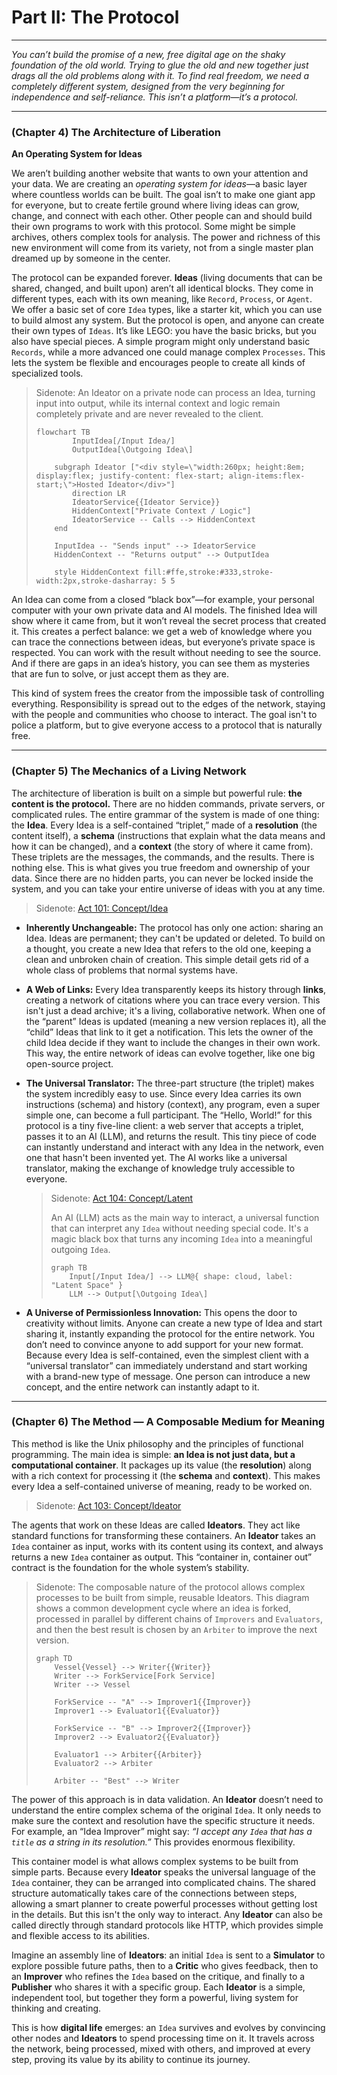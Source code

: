 # Part II: The Protocol

---

_You can’t build the promise of a new, free digital age on the shaky foundation of the old world. Trying to glue the old and new together just drags all the old problems along with it. To find real freedom, we need a completely different system, designed from the very beginning for independence and self-reliance. This isn’t a platform—it’s a protocol._

---

### (Chapter 4) The Architecture of Liberation

**An Operating System for Ideas**

We aren’t building another website that wants to own your attention and your data. We are creating an _operating system for ideas_—a basic layer where countless worlds can be built. The goal isn’t to make one giant app for everyone, but to create fertile ground where living ideas can grow, change, and connect with each other. Other people can and should build their own programs to work with this protocol. Some might be simple archives, others complex tools for analysis. The power and richness of this new environment will come from its variety, not from a single master plan dreamed up by someone in the center.

The protocol can be expanded forever. **Ideas** (living documents that can be shared, changed, and built upon) aren’t all identical blocks. They come in different types, each with its own meaning, like `Record`, `Process`, or `Agent`. We offer a basic set of core `Idea` types, like a starter kit, which you can use to build almost any system. But the protocol is open, and anyone can create their own types of `Ideas`. It’s like LEGO: you have the basic bricks, but you also have special pieces. A simple program might only understand basic `Records`, while a more advanced one could manage complex `Processes`. This lets the system be flexible and encourages people to create all kinds of specialized tools.

> Sidenote: An Ideator on a private node can process an Idea, turning input into output, while its internal context and logic remain completely private and are never revealed to the client.
>
> ```mermaid
> flowchart TB
>         InputIdea[/Input Idea/]
>         OutputIdea[\Outgoing Idea\]
>
>     subgraph Ideator ["<div style=\"width:260px; height:8em; display:flex; justify-content: flex-start; align-items:flex-start;\">Hosted Ideator</div>"]
>         direction LR
>         IdeatorService{{Ideator Service}}
>         HiddenContext["Private Context / Logic"]
>         IdeatorService -- Calls --> HiddenContext
>     end
>
>     InputIdea -- "Sends input" --> IdeatorService
>     HiddenContext -- "Returns output" --> OutputIdea
>
>     style HiddenContext fill:#ffe,stroke:#333,stroke-width:2px,stroke-dasharray: 5 5
> ```

An Idea can come from a closed “black box”—for example, your personal computer with your own private data and AI models. The finished Idea will show where it came from, but it won’t reveal the secret process that created it. This creates a perfect balance: we get a web of knowledge where you can trace the connections between ideas, but everyone’s private space is respected. You can work with the result without needing to see the source. And if there are gaps in an idea’s history, you can see them as mysteries that are fun to solve, or just accept them as they are.

This kind of system frees the creator from the impossible task of controlling everything. Responsibility is spread out to the edges of the network, staying with the people and communities who choose to interact. The goal isn't to police a platform, but to give everyone access to a protocol that is naturally free.

---

### (Chapter 5) The Mechanics of a Living Network

The architecture of liberation is built on a simple but powerful rule: **the content is the protocol.** There are no hidden commands, private servers, or complicated rules. The entire grammar of the system is made of one thing: the **Idea**. Every Idea is a self-contained “triplet,” made of a **resolution** (the content itself), a **schema** (instructions that explain what the data means and how it can be changed), and a **context** (the story of where it came from). These triplets are the messages, the commands, and the results. There is nothing else. This is what gives you true freedom and ownership of your data. Since there are no hidden parts, you can never be locked inside the system, and you can take your entire universe of ideas with you at any time.

> Sidenote: [Act 101: Concept/Idea](../rfc/101_concept_idea.md)
>

- **Inherently Unchangeable:** The protocol has only one action: sharing an Idea. Ideas are permanent; they can't be updated or deleted. To build on a thought, you create a new Idea that refers to the old one, keeping a clean and unbroken chain of creation. This simple detail gets rid of a whole class of problems that normal systems have.

- **A Web of Links:** Every Idea transparently keeps its history through **links**, creating a network of citations where you can trace every version. This isn't just a dead archive; it's a living, collaborative network. When one of the “parent” Ideas is updated (meaning a new version replaces it), all the “child” Ideas that link to it get a notification. This lets the owner of the child Idea decide if they want to include the changes in their own work. This way, the entire network of ideas can evolve together, like one big open-source project.

- **The Universal Translator:** The three-part structure (the triplet) makes the system incredibly easy to use. Since every Idea carries its own instructions (schema) and history (context), any program, even a super simple one, can become a full participant. The “Hello, World!” for this protocol is a tiny five-line client: a web server that accepts a triplet, passes it to an AI (LLM), and returns the result. This tiny piece of code can instantly understand and interact with any Idea in the network, even one that hasn't been invented yet. The AI works like a universal translator, making the exchange of knowledge truly accessible to everyone.

  > Sidenote: [Act 104: Concept/Latent](../rfc/104_concept_latent_.md)
  >
  > An AI (LLM) acts as the main way to interact, a universal function that can interpret any `Idea` without needing special code. It's a magic black box that turns any incoming `Idea` into a meaningful outgoing `Idea`.
  >
  > ```mermaid
  > graph TB
  >     Input[/Input Idea/] --> LLM@{ shape: cloud, label: "Latent Space" }
  >     LLM --> Output[\Outgoing Idea\]
  > ```

- **A Universe of Permissionless Innovation:** This opens the door to creativity without limits. Anyone can create a new type of Idea and start sharing it, instantly expanding the protocol for the entire network. You don’t need to convince anyone to add support for your new format. Because every Idea is self-contained, even the simplest client with a “universal translator” can immediately understand and start working with a brand-new type of message. One person can introduce a new concept, and the entire network can instantly adapt to it.

---

### (Chapter 6) The Method — A Composable Medium for Meaning

This method is like the Unix philosophy and the principles of functional programming. The main idea is simple: **an Idea is not just data, but a computational container**. It packages up its value (the **resolution**) along with a rich context for processing it (the **schema** and **context**). This makes every Idea a self-contained universe of meaning, ready to be worked on.

> Sidenote: [Act 103: Concept/Ideator](../rfc/103_concept_ideator.md)
>

The agents that work on these Ideas are called **Ideators**. They act like standard functions for transforming these containers. An **Ideator** takes an `Idea` container as input, works with its content using its context, and always returns a new `Idea` container as output. This “container in, container out” contract is the foundation for the whole system’s stability.

> Sidenote: The composable nature of the protocol allows complex processes to be built from simple, reusable Ideators. This diagram shows a common development cycle where an idea is forked, processed in parallel by different chains of `Improvers` and `Evaluators`, and then the best result is chosen by an `Arbiter` to improve the next version.
>
> ```mermaid
> graph TD
>     Vessel{Vessel} --> Writer{{Writer}}
>     Writer --> ForkService[Fork Service]
>     Writer --> Vessel
>
>     ForkService -- "A" --> Improver1{{Improver}}
>     Improver1 --> Evaluator1{{Evaluator}}
>
>     ForkService -- "B" --> Improver2{{Improver}}
>     Improver2 --> Evaluator2{{Evaluator}}
>
>     Evaluator1 --> Arbiter{{Arbiter}}
>     Evaluator2 --> Arbiter
>
>     Arbiter -- "Best" --> Writer
> ```

The power of this approach is in data validation. An **Ideator** doesn’t need to understand the entire complex schema of the original `Idea`. It only needs to make sure the context and resolution have the specific structure it needs. For example, an “Idea Improver” might say: _“I accept any `Idea` that has a `title` as a string in its resolution.”_ This provides enormous flexibility.

This container model is what allows complex systems to be built from simple parts. Because every **Ideator** speaks the universal language of the `Idea` container, they can be arranged into complicated chains. The shared structure automatically takes care of the connections between steps, allowing a smart planner to create powerful processes without getting lost in the details. But this isn't the only way to interact. Any **Ideator** can also be called directly through standard protocols like HTTP, which provides simple and flexible access to its abilities.

Imagine an assembly line of **Ideators**: an initial `Idea` is sent to a **Simulator** to explore possible future paths, then to a **Critic** who gives feedback, then to an **Improver** who refines the `Idea` based on the critique, and finally to a **Publisher** who shares it with a specific group. Each **Ideator** is a simple, independent tool, but together they form a powerful, living system for thinking and creating.

This is how **digital life** emerges: an `Idea` survives and evolves by convincing other nodes and **Ideators** to spend processing time on it. It travels across the network, being processed, mixed with others, and improved at every step, proving its value by its ability to continue its journey.
